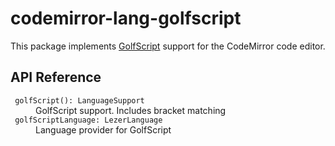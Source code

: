 # codemirror-lang-golfscript

This package implements [GolfScript](http://golfscript.com/golfscript/) support for the CodeMirror code editor.

## API Reference

<dl>
  <dt> <code> golfScript(): LanguageSupport </code>
  <dd> GolfScript support. Includes bracket matching

  <dt> <code> golfScriptLanguage: LezerLanguage </code>
  <dd> Language provider for GolfScript
</dl>
